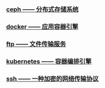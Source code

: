 ### [ceph —— 分布式存储系统](https://github.com/engild/mans/tree/master/Services/ceph)
### [docker —— 应用容器引擎](https://github.com/engild/mans/tree/master/Services/docker)
### [ftp —— 文件传输服务](https://github.com/engild/mans/tree/master/Services/ftp)
### [kubernetes —— 容器编排引擎](https://github.com/engild/mans/tree/master/Services/kubernetes)
### [ssh —— 一种加密的网络传输协议](https://github.com/engild/mans/tree/master/Services/ssh)
